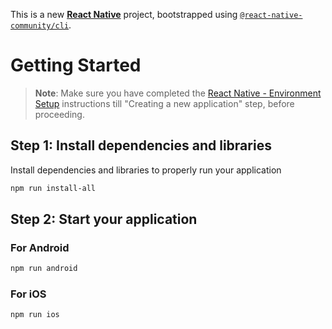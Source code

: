 This is a new [**React Native**](https://reactnative.dev) project, bootstrapped using [`@react-native-community/cli`](https://github.com/react-native-community/cli).

# Getting Started

> **Note**: Make sure you have completed the [React Native - Environment Setup](https://reactnative.dev/docs/environment-setup) instructions till "Creating a new application" step, before proceeding.

## Step 1: Install dependencies and libraries

Install dependencies and libraries to properly run your application

```bash
npm run install-all
```

## Step 2: Start your application

### For Android

```bash
npm run android
```

### For iOS

```bash
npm run ios
```
